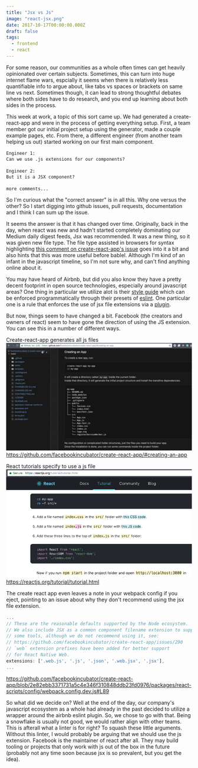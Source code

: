 ```yaml
---
title: "Jsx vs Js"
image: "react-jsx.png"
date: 2017-10-17T00:00:00.000Z
draft: false
tags:
  - frontend
  - react
---
```


For some reason, our communities as a whole often times can get heavily opinionated over certain subjects. Sometimes, this can turn into huge internet flame wars, espcially it seems when there is relatively less quantifiable info to argue about, like tabs vs spaces or brackets on same line vs next. Sometimes though, it can lead to strong thoughtful debates where both sides have to do research, and you end up learning about both sides in the process.

This week at work, a topic of this sort came up. We had generated a create-react-app and were in the process of getting everything setup. First, a team member got our initial project setup using the generator, made a couple example pages, etc. From there, a different engineer (from another team helping us out) started working on our first main component.

```
Engineer 1:
Can we use .js extensions for our components?

Engineer 2:
But it is a JSX component?

more comments...
```

So I'm curious what the "correct answer" is in all this. Why one versus the other? So I start digging into github issues, pull requests, documentation and I think I can sum up the issue.

It seems the answer is that it has changed over time. Originally, back in the day, when react was new and hadn't started completely dominating our Medium daily digest feeds, Jsx was recommended. It was a new thing, so it was given new file type. The file type assisted in browsers for syntax highlighting [this comment on create-react-app's issue](https://github.com/facebookincubator/create-react-app/issues/87#issuecomment-234627904) goes into it a bit and also hints that this was more useful before bablel. Although I'm kind of an infant in the javascript timeline, so I'm not sure why, and can't find anything online about it.

You may have heard of Airbnb, but did you also know they have a pretty decent footprint in open source technologies, especially around javascript areas? One thing in particular we utilize alot is their [style guide](https://github.com/airbnb/javascript) which can be enforced programmatically through their presets of [eslint](https://eslint.org/). One particular one is a rule that enforces the use of jsx file extensions via a [plugin](https://github.com/yannickcr/eslint-plugin-react/blob/master/docs/rules/jsx-filename-extension.md).

But now, things seem to have changed a bit. Facebook (the creators and owners of react) seem to have gone the direction of using the JS extension. You can see this in a number of different ways.

Create-react-app generates all js files
![create react app readme](create-react-app-structure.png)
https://github.com/facebookincubator/create-react-app/#creating-an-app

React tutorials specify to use a js file
![react tutorial](react-tutorial.png)
https://reactjs.org/tutorial/tutorial.html

The create react app even leaves a note in your webpack config if you eject, pointing to an issue about why they don't recommend using the jsx file extension.
```js
...
// These are the reasonable defaults supported by the Node ecosystem.
// We also include JSX as a common component filename extension to support
// some tools, although we do not recommend using it, see:
// https://github.com/facebookincubator/create-react-app/issues/290
// `web` extension prefixes have been added for better support
// for React Native Web.
extensions: ['.web.js', '.js', '.json', '.web.jsx', '.jsx'],
...
```
https://github.com/facebookincubator/create-react-app/blob/2e82ebb3371731a5c4e346f310848ddb23fd0976/packages/react-scripts/config/webpack.config.dev.js#L89

So what did we decide on? Well at the end of the day, our company's javascript ecosystem as a whole had already in the past decided to utilize a wrapper around the airbnb eslint plugin. So, we chose to go with that. Being a snowflake is usually not good, we would rather align with other teams. This is afterall what a linter is for right? To squash these little arguments. Without this linter, I would probably be arguing that we should use the js extension. Facebook is the maintainer of react after all. They may build tooling or projects that only work with js out of the box in the future (probably not any time soon because jsx is so prevalent, but you get the idea).
